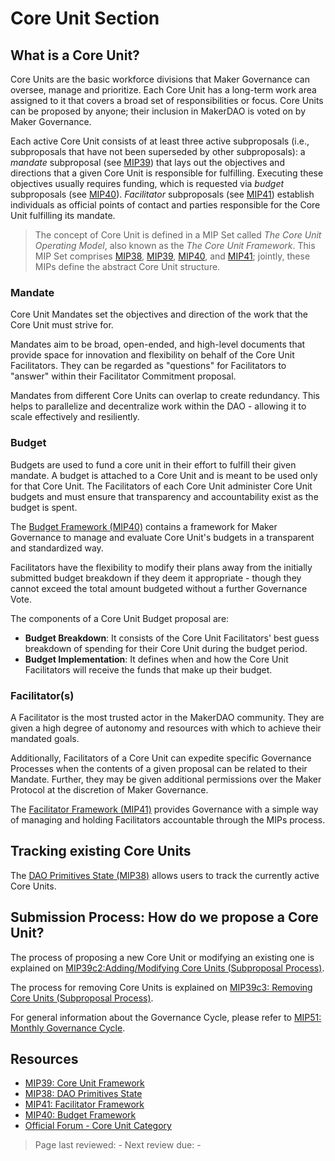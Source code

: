 # Core Unit Section

## What is a Core Unit?

Core Units are the basic workforce divisions that Maker Governance can oversee, manage and prioritize. Each Core Unit has a long-term work area assigned to it that covers a broad set of responsibilities or focus. Core Units can be proposed by anyone; their inclusion in MakerDAO is voted on by Maker Governance.

Each active Core Unit consists of at least three active subproposals (i.e., subproposals that have not been superseded by other subproposals): a *mandate* subproposal (see [MIP39](https://mips.makerdao.com/mips/details/MIP39)) that lays out the objectives and directions that a given Core Unit is responsible for fulfilling. Executing these objectives usually requires funding, which is requested via *budget* subproposals (see [MIP40](https://mips.makerdao.com/mips/details/MIP40)). *Facilitator* subproposals (see [MIP41](https://mips.makerdao.com/mips/details/MIP41)) establish individuals as official points of contact and parties responsible for the Core Unit fulfilling its mandate.

> The concept of Core Unit is defined in a MIP Set called *The Core Unit Operating Model*, also known as the *The Core Unit Framework*. This MIP Set comprises [MIP38](https://mips.makerdao.com/mips/details/MIP38), [MIP39](https://mips.makerdao.com/mips/details/MIP39), [MIP40](https://mips.makerdao.com/mips/details/MIP40), and [MIP41](https://mips.makerdao.com/mips/details/MIP41); jointly, these MIPs define the abstract Core Unit structure.

### Mandate

Core Unit Mandates set the objectives and direction of the work that the Core Unit must strive for.

Mandates aim to be broad, open-ended, and high-level documents that provide space for innovation and flexibility on behalf of the Core Unit Facilitators. They can be regarded as "questions" for Facilitators to "answer" within their Facilitator Commitment proposal.

Mandates from different Core Units can overlap to create redundancy. This helps to parallelize and decentralize work within the DAO - allowing it to scale effectively and resiliently.

### Budget

Budgets are used to fund a core unit in their effort to fulfill their given mandate. A budget is attached to a Core Unit and is meant to be used only for that Core Unit. The Facilitators of each Core Unit administer Core Unit budgets and must ensure that transparency and accountability exist as the budget is spent.

The [Budget Framework (MIP40)](https://mips.makerdao.com/mips/details/MIP40) contains a framework for Maker Governance to manage and evaluate Core Unit's budgets in a transparent and standardized way.

Facilitators have the flexibility to modify their plans away from the initially submitted budget breakdown if they deem it appropriate - though they cannot exceed the total amount budgeted without a further Governance Vote. 

The components of a Core Unit Budget proposal are:
- **Budget Breakdown**: It consists of the Core Unit Facilitators' best guess breakdown of spending for their Core Unit during the budget period.
- **Budget Implementation**: It defines when and how the Core Unit Facilitators will receive the funds that make up their budget.

### Facilitator(s)

A Facilitator is the most trusted actor in the MakerDAO community. They are given a high degree of autonomy and resources with which to achieve their mandated goals. 

Additionally, Facilitators of a Core Unit can expedite specific Governance Processes when the contents of a given proposal can be related to their Mandate. Further, they may be given additional permissions over the Maker Protocol at the discretion of Maker Governance.

The [Facilitator Framework (MIP41)](https://mips.makerdao.com/mips/details/MIP41) provides Governance with a simple way of managing and holding Facilitators accountable through the MIPs process.

## Tracking existing Core Units

The [DAO Primitives State (MIP38)](https://mips.makerdao.com/mips/details/MIP38) allows users to track the currently active Core Units.

## Submission Process: How do we propose a Core Unit?

The process of proposing a new Core Unit or modifying an existing one is explained on [MIP39c2:Adding/Modifying Core Units (Subproposal Process)](https://mips.makerdao.com/mips/details/MIP39#MIP39c2).

The process for removing Core Units is explained on [MIP39c3: Removing Core Units (Subproposal Process)](https://mips.makerdao.com/mips/details/MIP39#MIP39c3).

For general information about the Governance Cycle, please refer to [MIP51: Monthly Governance Cycle](https://mips.makerdao.com/mips/details/MIP51).

## Resources

- [MIP39: Core Unit Framework](https://mips.makerdao.com/mips/details/MIP39)
- [MIP38: DAO Primitives State](https://mips.makerdao.com/mips/details/MIP38)
- [MIP41: Facilitator Framework](https://mips.makerdao.com/mips/details/MIP41)
- [MIP40: Budget Framework](https://mips.makerdao.com/mips/details/MIP40)
- [Official Forum - Core Unit Category](https://forum.makerdao.com/search?q=Core%20Unit)

>Page last reviewed: -
>Next review due: -

